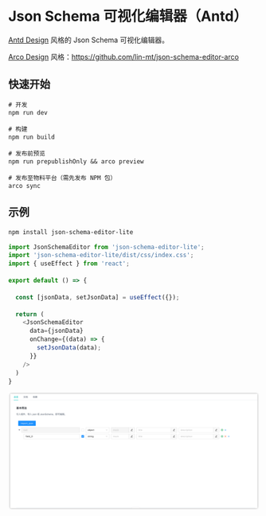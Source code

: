 # Json Schema 可视化编辑器（Antd）

[Antd Design](https://ant.design/) 风格的 Json Schema 可视化编辑器。

[Arco Design](https://arco.design/) 风格：https://github.com/lin-mt/json-schema-editor-arco

## 快速开始

```
# 开发
npm run dev

# 构建
npm run build

# 发布前预览
npm run prepublishOnly && arco preview

# 发布至物料平台（需先发布 NPM 包）
arco sync
```

## 示例

```shell
npm install json-schema-editor-lite
```

```typescript jsx
import JsonSchemaEditor from 'json-schema-editor-lite';
import 'json-schema-editor-lite/dist/css/index.css';
import { useEffect } from 'react';

export default () => {

  const [jsonData, setJsonData] = useEffect({});

  return (
    <JsonSchemaEditor
      data={jsonData}
      onChange={(data) => {
        setJsonData(data);
      }}
    />
  )
}
```

![示例](./image/img.png)

